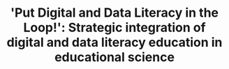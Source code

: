 ---
id: "d2eduloop-eng" # nochmal überlegen
method: "Seminar"
institution: "Faculty of Educational Science"
title: "'Put Digital and Data Literacy in the Loop!': Strategic integration of digital and data literacy education in educational science"
title_project:
title_short: "D2EduLoop"
period: "Sep 24 ­­- Sep 25 (12 months)"
foerderlinie: "Subject-specific data literacy education"
round: "3"
filter: "3"
lecture2go:
uhh_url: "https://www.hcl.uni-hamburg.de/en/ddlitlab/data-literacy-lehrlabor/dritte-foerderrunde/07-d2eduloop.html"
contributors: "Bjarne Techert, Christina Schwalbe, Sören-Kristian Berger, Moritz Kreinsen, Regina Schulz"
quote:
text: |
    ## Orientation of the project

    The goal of the project ist the development of concrete measures for the implementation of a coordinated, systematically structured DDLE courses, in accordance with the Digital Strategy for Studies & Teaching of the Faculty of Education, and coordination with relevant DDLE stakeholders within the Faculty of Education. The project will be realised as follows:

    - Survey and categorization of existing DDLE courses and identification of key stakeholders within the Faculty of Education who have developed and conducted DDLE courses.

    - Support for the establishment of cooperation and communication structures for the long-term coordination of DDLE courses within the Faculty of Education.

    - Identification of relevant stakeholders for transfer-oriented activities in the cross-phase teacher education.

    - Further development of a coordinated, systematically structured DDLE courses for the Faculty of Education.

    ## Seminar: Digital + Data + 'AI' Literacy and the Transformation of Learning

    *A seminar is also part of the project. The aim is to promote digital, data and ‘AI’ literacy among students of educational science and teachers, as well as to exchange and reflect on the impact on the transformation of learning in schools.*

    The seminar is a cooperation between the EW Faculty of the University of Hamburg and the State Institute for Teacher Training and School Development (LI), in consultation with representatives of the Hamburg Student Council (SKH). The seminar takes place weekly and is also open to teachers as an in-service training programme. Students of educational sciences learn the basics of digital, data and ‘AI’ skills together with teachers and discuss and reflect together on the resulting transformation of learning in schools. Together, they develop Open Educational Resources (OER) for ‘corresponding services with digital components’.

    *The OER are published on the digital.learning.lab platform.*

image: "https://www.hcl.uni-hamburg.de/16953492/ddle-schule-digital-literature-in-school-733x414-b75c3d92e580050d8295d6042eb10bce3d386e5d.jpg"
image_credit: "Stablediffusion"
link_external: "https://digitallearninglab.de/"
stine: "WiSe 2024/25: Seminar https://www.stine.uni-hamburg.de/scripts/mgrqispi.dll?APPNAME=CampusNet&PRGNAME=COURSEDETAILS&ARGUMENTS=-N000000000000001,-N000605,-N0,-N390273138054641,-N390273138044642,-N0,-N0,-N3,-AQfLfmDA7edNNvf5gWz5eRWRJHoRQcYAJ4YGz4IpDxBGlPWPg4BUTrMmwRdw03QREPIpKvYAzVBAJmYGUvqFdOzPQvopocQVtOjpmmMKyHYodHgRJfWPkYBZlYYmyHNL-VD6IvdntRzV-VzetWZ5eHBZs3SUu3vN6RWBNHWUl7uoxOfa-QNAMmSoDOuaNHIHIx-RAvoKVRQLIHqRPxjo0mgPNPZKDmYWBOznZQoWQ4gRJWMRFv-oYVUPyPqRJcZRWOd5FQomCYfou3f2APQi-rg7AvMB-vjPhVNLt4DLDYoW6vDUwHz7ZxQPt7j5gQB6DvuReYYD9xDZv4uHIODGsxYGJcgPdYDU7VNU77ZpHHUHTOBmuOBoJWMmSVM56QQo-RzoJxUPmcjWJHfZWQIVt7vZAV-UoRSmvPIosvqPYOUKpeZpy4oeNPzWp7UKmOkZU7dVjejfFcDwKeYGqPfWYfB5wVZpuYzUUmgpEYYUx3SP9ej584UHpPqGg4qLwQzG6OZLEVQpCeuBNRDK-YDGl7MKefBDdx-UwHIomVjPwQgPxvIRg7-PNvB6yCfy6Hj55QSAaRfmhWdPkWNB9xYKkWWU-Wzm7moHxvoR5HMm9cYAqx-mvvgPCQNLqxuK-HqUFOz2ZQzL7vfctPZRuRqLHmuLDvoHyYDZSmo5m7g79OSRT7ZmvvqwUQQpH3uKDWSUlVQ7dvuU7cMRdCWiweYHpHDK5vWndCYRYmIPVPfouRzBZmYHfvBwP3SPEvQmLHDKI"
---